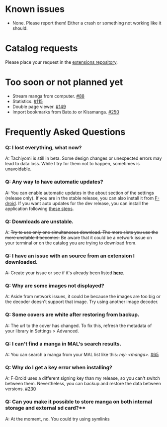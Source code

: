 # Known issues
* None. Please report them! Either a crash or something not working like it should.

# Catalog requests
Please place your request in the [extensions repository](https://github.com/inorichi/tachiyomi-extensions/issues).

# Too soon or not planned yet

* Stream manga from computer. [#88](https://github.com/inorichi/tachiyomi/issues/88)
* Statistics. [#115](https://github.com/inorichi/tachiyomi/issues/115)
* Double page viewer. [#149](https://github.com/inorichi/tachiyomi/issues/149)
* Import bookmarks from Bato.to or Kissmanga. [#250](https://github.com/inorichi/tachiyomi/issues/250)

# Frequently Asked Questions
### Q: I lost everything, what now?
A: Tachiyomi is still in beta. Some design changes or unexpected errors may lead to data loss. While I try for them not to happen, sometimes is unavoidable.

### Q: Any way to have automatic updates?
A: You can enable automatic updates in the about section of the settings (release only). If you are in the stable release, you can also install it from [F-droid](https://f-droid.org/repository/browse/?fdid=eu.kanade.tachiyomi). If you want auto updates for the dev release, you can install the application following [these steps](https://github.com/inorichi/tachiyomi/wiki/FDroid-for-dev-versions).

### Q: Downloads are unstable.  
A: ~~Try to use only one simultaneous download. The more slots you use the more unstable it becomes.~~ Be aware that it could be a network issue on your terminal or on the catalog you are trying to download from.

### Q: I have an issue with an source from an extension I downloaded.
A: Create your issue or see if it's already been listed [**here**](https://github.com/inorichi/tachiyomi-extensions/issues).

### Q: Why are some images not displayed?
A: Aside from network issues, it could be because the images are too big or the decoder doesn't support that image. Try using another image decoder.

### Q: Some covers are white after restoring from backup.
A: The url to the cover has changed. To fix this, refresh the metadata of your library in Settings > Advanced.

### Q: I can't find a manga in MAL's search results.
A: You can search a manga from your MAL list like this: _my: \<manga\>_. [#65](https://github.com/inorichi/tachiyomi/issues/65)

### Q: Why do I get a key error when installing?
A: F-Droid uses a different signing key than my release, so you can't switch between them. Nevertheless, you can backup and restore the data between versions. [#230](https://github.com/inorichi/tachiyomi/issues/230)

### Q: Can you make it possible to store manga on both internal storage and external sd card?** 
A: At the moment, no. You could try using symlinks